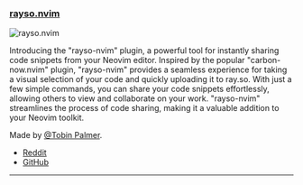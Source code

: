 <h3 id="rayso.nvim">
  <a href="#rayso.nvim">
    <span class="icon-text">
      <span class="icon">
        <i class="fa-solid fa-book"></i>
      </span>
    </span>
    <span>rayso.nvim</span>
  </a>
</h3>

![rayso.nvim](https://preview.redd.it/hf6b99fypv3b1.gif?format=mp4&v=enabled&s=160bd4849888f9bd46d39590c44b32bd2ba4b29f)

Introducing the "rayso-nvim" plugin, a powerful tool for instantly sharing code snippets from your Neovim editor.
Inspired by the popular "carbon-now.nvim" plugin, "rayso-nvim" provides a seamless experience for taking a visual selection of your code and quickly uploading it to ray.so.
With just a few simple commands, you can share your code snippets effortlessly, allowing others to view and collaborate on your work.
"rayso-nvim" streamlines the process of code sharing, making it a valuable addition to your Neovim toolkit.

Made by [@Tobin Palmer](https://github.com/TobinPalmer).

- [Reddit](https://www.reddit.com/r/neovim/comments/13zs0gf/raysonvim_a_plugin_to_use_rayso_with_vim/)
- [GitHub](https://github.com/TobinPalmer/rayso.nvim)

---
